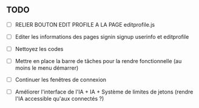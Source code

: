 ## TODO

- [ ] RELIER BOUTON EDIT PROFILE A LA PAGE editprofile.js
- [ ] Editer les informations des pages signin signup userinfo et editprofile
- [ ] Nettoyez les codes

- [ ] Mettre en place la barre de tâches pour la rendre fonctionnelle (au moins le menu démarrer)
- [ ] Continuer les fenêtres de connexion
- [ ] Améliorer l'interface de l'IA + IA + Système de limites de jetons (rendre l'IA accessible qu'aux connectés ?)